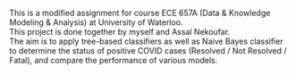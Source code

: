 This is a modified assignment for course ECE 657A (Data & Knowledge Modeling & Analysis) at University of Waterloo. \
This project is done together by myself and Assal Nekoufar. \
The aim is to apply tree-based classifiers as well as Naive Bayes classifier to determine the status of positive COVID cases (Resolved / Not Resolved / Fatal), and compare the performance of various models.
